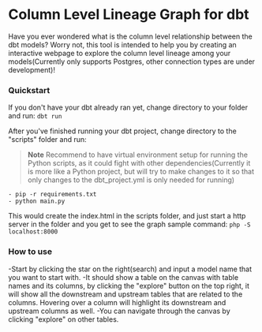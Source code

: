 # Column Level Lineage Graph for dbt

Have you ever wondered what is the column level relationship between the dbt models? Worry not, this tool is intended to help you by creating an interactive webpage to explore the column level lineage among your models(Currently only supports Postgres, other connection types are under development)!

### Quickstart

If you don't have your dbt already ran yet, change directory to your folder and run:
`dbt run`

After you've finished running your dbt project, change directory to the "scripts" folder and run:
> **Note** Recommend to have virtual environment setup for running the Python scripts, as it could fight with other dependencies(Currently it is more like a Python project, but will try to make changes to it so that only changes to the dbt_project.yml is only needed for running)

```
- pip -r requirements.txt
- python main.py
```

This would create the index.html in the scripts folder, and just start a http server in the folder and you get to see the graph
sample command: `php -S localhost:8000`

### How to use

-Start by clicking the star on the right(search) and input a model name that you want to start with.
-It should show a table on the canvas with table names and its columns, by clicking the "explore" button on the top right, it will show all the downstream and upstream tables that are related to the columns. Hovering over a column will highlight its downstream and upstream columns as well.
-You can navigate through the canvas by clicking "explore" on other tables.
